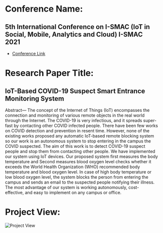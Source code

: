 # Conference Name:
## 5th International Conference on I-SMAC (IoT in Social, Mobile, Analytics and Cloud) I-SMAC 2021
+ [Conference Link](https://i-smac.org/ismac2021/index.html)

# Research Paper Title:
## IoT-Based COVID-19 Suspect Smart Entrance Monitoring System

Abstract— The concept of the Internet of Things (IoT) encompasses
the connection and monitoring of various remote objects in the real
world through the Internet. The COVID-19 is very infectious, and
it spreads super-fast by contacting other COVID infected people.
There have been few works on COVID detection and prevention
in resent time. However, none of the existing works proposed any
automatic IoT-based remote blocking system so our work is an
autonomous system to stop entering in the campus the COVID
suspected. The aim of this work is to detect COVID-19 suspect
people and stop them from contacting other people. We have
implemented our system using IoT devices. Our proposed system
first measures the body temperature and Second measures blood
oxygen level checks whether it exceeds the World Health
Organization (WHO) recommended body temperature and blood
oxygen level. In case of high body temperature or low blood oxygen
level, the system blocks the person from entering the campus and
sends an email to the suspected people notifying their illness. The
most advantage of our system is working autonomously, cost-
effective, and easy to implement on any campus or office.

# Project View:
![Project View](https://user-images.githubusercontent.com/64844201/140640110-69ed49dc-5984-4880-af34-b061ab9871bf.jpeg)

